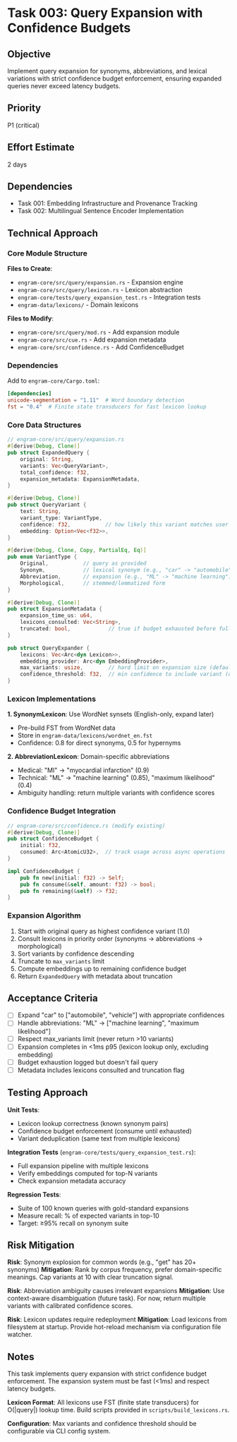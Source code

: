 # Task 003: Query Expansion with Confidence Budgets

## Objective
Implement query expansion for synonyms, abbreviations, and lexical variations with strict confidence budget enforcement, ensuring expanded queries never exceed latency budgets.

## Priority
P1 (critical)

## Effort Estimate
2 days

## Dependencies
- Task 001: Embedding Infrastructure and Provenance Tracking
- Task 002: Multilingual Sentence Encoder Implementation

## Technical Approach

### Core Module Structure

**Files to Create**:
- `engram-core/src/query/expansion.rs` - Expansion engine
- `engram-core/src/query/lexicon.rs` - Lexicon abstraction
- `engram-core/tests/query_expansion_test.rs` - Integration tests
- `engram-data/lexicons/` - Domain lexicons

**Files to Modify**:
- `engram-core/src/query/mod.rs` - Add expansion module
- `engram-core/src/cue.rs` - Add expansion metadata
- `engram-core/src/confidence.rs` - Add ConfidenceBudget

### Dependencies

Add to `engram-core/Cargo.toml`:

```toml
[dependencies]
unicode-segmentation = "1.11"  # Word boundary detection
fst = "0.4"  # Finite state transducers for fast lexicon lookup
```

### Core Data Structures

```rust
// engram-core/src/query/expansion.rs
#[derive(Debug, Clone)]
pub struct ExpandedQuery {
    original: String,
    variants: Vec<QueryVariant>,
    total_confidence: f32,
    expansion_metadata: ExpansionMetadata,
}

#[derive(Debug, Clone)]
pub struct QueryVariant {
    text: String,
    variant_type: VariantType,
    confidence: f32,           // how likely this variant matches user intent
    embedding: Option<Vec<f32>>,
}

#[derive(Debug, Clone, Copy, PartialEq, Eq)]
pub enum VariantType {
    Original,           // query as provided
    Synonym,            // lexical synonym (e.g., "car" -> "automobile")
    Abbreviation,       // expansion (e.g., "ML" -> "machine learning")
    Morphological,      // stemmed/lemmatized form
}

#[derive(Debug, Clone)]
pub struct ExpansionMetadata {
    expansion_time_us: u64,
    lexicons_consulted: Vec<String>,
    truncated: bool,            // true if budget exhausted before full expansion
}

pub struct QueryExpander {
    lexicons: Vec<Arc<dyn Lexicon>>,
    embedding_provider: Arc<dyn EmbeddingProvider>,
    max_variants: usize,        // hard limit on expansion size (default: 10)
    confidence_threshold: f32,  // min confidence to include variant (default: 0.3)
}
```

### Lexicon Implementations

**1. SynonymLexicon**: Use WordNet synsets (English-only, expand later)
- Pre-build FST from WordNet data
- Store in `engram-data/lexicons/wordnet_en.fst`
- Confidence: 0.8 for direct synonyms, 0.5 for hypernyms

**2. AbbreviationLexicon**: Domain-specific abbreviations
- Medical: "MI" -> "myocardial infarction" (0.9)
- Technical: "ML" -> "machine learning" (0.85), "maximum likelihood" (0.4)
- Ambiguity handling: return multiple variants with confidence scores

### Confidence Budget Integration

```rust
// engram-core/src/confidence.rs (modify existing)
#[derive(Debug, Clone)]
pub struct ConfidenceBudget {
    initial: f32,
    consumed: Arc<AtomicU32>,  // track usage across async operations
}

impl ConfidenceBudget {
    pub fn new(initial: f32) -> Self;
    pub fn consume(&self, amount: f32) -> bool;
    pub fn remaining(&self) -> f32;
}
```

### Expansion Algorithm

1. Start with original query as highest confidence variant (1.0)
2. Consult lexicons in priority order (synonyms → abbreviations → morphological)
3. Sort variants by confidence descending
4. Truncate to `max_variants` limit
5. Compute embeddings up to remaining confidence budget
6. Return `ExpandedQuery` with metadata about truncation

## Acceptance Criteria

- [ ] Expand "car" to ["automobile", "vehicle"] with appropriate confidences
- [ ] Handle abbreviations: "ML" -> ["machine learning", "maximum likelihood"]
- [ ] Respect max_variants limit (never return >10 variants)
- [ ] Expansion completes in <1ms p95 (lexicon lookup only, excluding embedding)
- [ ] Budget exhaustion logged but doesn't fail query
- [ ] Metadata includes lexicons consulted and truncation flag

## Testing Approach

**Unit Tests**:
- Lexicon lookup correctness (known synonym pairs)
- Confidence budget enforcement (consume until exhausted)
- Variant deduplication (same text from multiple lexicons)

**Integration Tests** (`engram-core/tests/query_expansion_test.rs`):
- Full expansion pipeline with multiple lexicons
- Verify embeddings computed for top-N variants
- Check expansion metadata accuracy

**Regression Tests**:
- Suite of 100 known queries with gold-standard expansions
- Measure recall: % of expected variants in top-10
- Target: ≥95% recall on synonym suite

## Risk Mitigation

**Risk**: Synonym explosion for common words (e.g., "get" has 20+ synonyms)
**Mitigation**: Rank by corpus frequency, prefer domain-specific meanings. Cap variants at 10 with clear truncation signal.

**Risk**: Abbreviation ambiguity causes irrelevant expansions
**Mitigation**: Use context-aware disambiguation (future task). For now, return multiple variants with calibrated confidence scores.

**Risk**: Lexicon updates require redeployment
**Mitigation**: Load lexicons from filesystem at startup. Provide hot-reload mechanism via configuration file watcher.

## Notes

This task implements query expansion with strict confidence budget enforcement. The expansion system must be fast (<1ms) and respect latency budgets.

**Lexicon Format**: All lexicons use FST (finite state transducers) for O(|query|) lookup time. Build scripts provided in `scripts/build_lexicons.rs`.

**Configuration**: Max variants and confidence threshold should be configurable via CLI config system.
